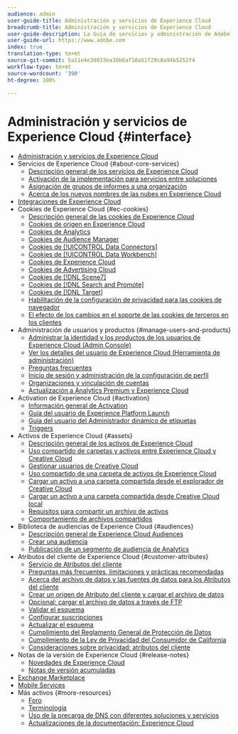 ```yaml
---
audience: admin
user-guide-title: Administración y servicios de Experience Cloud
breadcrumb-title: Administración y servicios de Experience Cloud
user-guide-description: La Guía de servicios y administración de Adobe Experience Cloud incluye ayuda sobre la administración de usuarios y productos de Experience Cloud, la biblioteca de audiencias, los atributos del cliente, las cookies y los activos de Experience Cloud.
user-guide-url: https://www.adobe.com
index: true
translation-type: tm+mt
source-git-commit: 5a11e4e3d033ea36b6af10a51f29c8a94b5252f4
workflow-type: tm+mt
source-wordcount: '390'
ht-degree: 100%

---
```



# Administración y servicios de Experience Cloud {#interface}

+ [Administración y servicios de Experience Cloud](experience-cloud.md)
+ Servicios de Experience Cloud {#about-core-services}
   + [Descripción general de los servicios de Experience Cloud ](core-services-landing.md)
   + [Activación de la implementación para servicios entre soluciones](core-services/core-services.md)
   + [Asignación de grupos de informes a una organización](core-services/report-suite-mapping.md)
   + [Acerca de los nuevos nombres de las nubes en Experience Cloud](solutions-core-services.md)
+ [Integraciones de Experience Cloud](marketing-cloud-integrations.md)
+ Cookies de Experience Cloud {#ec-cookies}
   + [Descripción general de las cookies de Experience Cloud](cookies/cookies-privacy.md)
   + [Cookies de origen en Experience Cloud](cookies/cookies-first-party.md)
   + [Cookies de Analytics](cookies/cookies-analytics.md)
   + [Cookies de Audience Manager](cookies/cookies-am.md)
   + [Cookies de [!UICONTROL Data Connectors]](cookies/cookies-dc.md)
   + [Cookies de [!UICONTROL Data Workbench]](cookies/cookies-insight.md)
   + [Cookies de Experience Cloud](cookies/cookies-mc.md)
   + [Cookies de Advertising Cloud](cookies/cookies-advertising-cloud.md)
   + [Cookies de [!DNL Scene7] ](cookies/cookies-s7.md)
   + [Cookies de [!DNL Search and Promote] ](cookies/cookies-snp.md)
   + [Cookies de [!DNL Target] ](cookies/cookies-target.md)
   + [Habilitación de la configuración de privacidad para las cookies de navegador](cookies/browser-cookie-settings.md)
   + [El efecto de los cambios en el soporte de las cookies de terceros en los clientes](cookies/cookies-thirdparty.md)
+ Administración de usuarios y productos {#manage-users-and-products}
   + [Administrar la identidad y los productos de los usuarios de Experience Cloud (Admin Console)](admin-getting-started/admin-getting-started.md)
   + [Ver los detalles del usuario de Experience Cloud (Herramienta de administración)](admin-getting-started/admin-tool-experience-cloud.md)
   + [Preguntas frecuentes](admin-getting-started/faq.md)
   + [Inicio de sesión y administración de la configuración de perfil](admin-getting-started/getting-started-experience-cloud.md)
   + [Organizaciones y vinculación de cuentas](admin-getting-started/organizations.md)
   + [Actualización a Analytics Premium y Experience Cloud](admin-getting-started/upgrade-to-analytics-premium.md)
+ Activation de Experience Cloud {#activation}
   + [Información general de Activation](activation/activation.md)
   + [Guía del usuario de Experience Platform Launch](https://docs.adobe.com/content/help/es-ES/launch/using/overview.html)
   + [Guía del usuario del Administrador dinámico de etiquetas](https://docs.adobe.com/content/help/es-ES/dtm/using/dtm-home.html)
   + [Triggers](activation/triggers.md)
+ Activos de Experience Cloud {#assets}
   + [Descripción general de los activos de Experience Cloud](experience-cloud-assets/experience-cloud-assets.md)
   + [Uso compartido de carpetas y activos entre Experience Cloud y Creative Cloud](experience-cloud-assets/creative-cloud.md)
   + [Gestionar usuarios de Creative Cloud](experience-cloud-assets/t-admin-add-cc-user.md)
   + [Uso compartido de una carpeta de activos de Experience Cloud](experience-cloud-assets/t-share-creative-cloud.md)
   + [Cargar un activo a una carpeta compartida desde el explorador de Creative Cloud](experience-cloud-assets/t-upload-asset-cc.md)
   + [Cargar un activo a una carpeta compartida desde Creative Cloud local](experience-cloud-assets/t-cc-asset-upload-thor.md)
   + [Requisitos para compartir un archivo de activos](experience-cloud-assets/assets-file-reqs.md)
   + [Comportamiento de archivos compartidos](experience-cloud-assets/asset-behavior.md)
+ Biblioteca de audiencias de Experience Cloud {#audiences}
   + [Descripción general de Experience Cloud Audiences](audience-library/audience-library.md)
   + [Crear una audiencia](audience-library/t-audience-create.md)
   + [Publicación de un segmento de audiencia de Analytics](audience-library/t-publish-audience-segment.md)
+ Atributos del cliente de Experience Cloud {#customer-attributes}
   + [Servicio de Atributos del cliente](attributes/attributes.md)
   + [Preguntas más frecuentes, limitaciones y prácticas recomendadas](attributes/faq-crs.md)
   + [Acerca del archivo de datos y las fuentes de datos para los Atributos del cliente](attributes/crs-data-file.md)
   + [Crear un origen de Atributo del cliente y cargar el archivo de datos](attributes/t-crs-usecase.md)
   + [Opcional: cargar el archivo de datos a través de FTP](attributes/t-upload-attributes-ftp.md)
   + [Validar el esquema](attributes/validate-schema.md)
   + [Configurar suscripciones](attributes/subscription.md)
   + [Actualizar el esquema](attributes/t-update-schema.md)
   + [Cumplimiento del Reglamento General de Protección de Datos](attributes/gdpr.md)
   + [Cumplimiento de la Ley de Privacidad del Consumidor de California](attributes/ccpa.md)
   + [Consideraciones sobre privacidad: atributos del cliente](attributes/privacy-mac.md)
+ Notas de la versión de Experience Cloud {#release-notes}
   + [Novedades de Experience Cloud](https://docs.adobe.com/content/help/es-ES/release-notes/experience-cloud/current.html)
   + [Notas de versión acumuladas](marketing-cloud-interface/release-notes.md)
+ [Exchange Marketplace](exchange.md)
+ [Mobile Services](https://docs.adobe.com/content/help/es-ES/mobile-services/using/home.html)
+ Más activos {#more-resources}
   + [Foro](https://forums.adobe.com/community/experience-cloud)
   + [Terminología](terms.md)
   + [Uso de la precarga de DNS con diferentes soluciones y servicios](dns-prefetch.md)
   + [Actualizaciones de la documentación: Experience Cloud](doc-updates.md)
